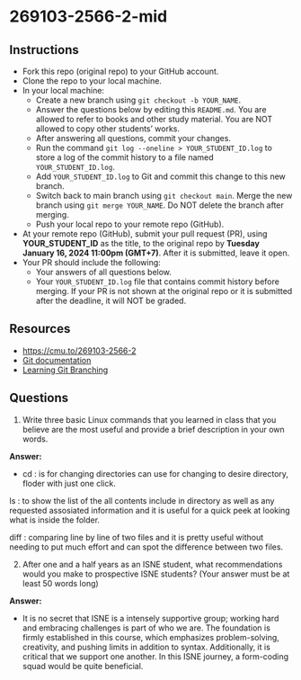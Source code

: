 # 269103-2566-2-mid

## Instructions

* Fork this repo (original repo) to your GitHub account.
* Clone the repo to your local machine.
* In your local machine:
  * Create a new branch using `git checkout -b YOUR_NAME`.
  * Answer the questions below by editing this `README.md`. You are allowed to refer to books and other study material. You are NOT allowed to copy other students’ works.
  * After answering all questions, commit your changes.
  * Run the command `git log --oneline > YOUR_STUDENT_ID.log` to store a log of the commit history to a file named `YOUR_STUDENT_ID.log`.
  * Add `YOUR_STUDENT_ID.log` to Git and commit this change to this new branch.
  * Switch back to main branch using `git checkout main`. Merge the new branch using `git merge YOUR_NAME`. Do NOT delete the branch after merging.
  * Push your local repo to your remote repo (GitHub).
* At your remote repo (GitHub), submit your pull request (PR), using **YOUR_STUDENT_ID** as the title, to the original repo by **Tuesday January 16, 2024 11:00pm (GMT+7)**. After it is submitted, leave it open.
* Your PR should include the following:
  * Your answers of all questions below.
  * Your `YOUR_STUDENT_ID.log` file that contains commit history before merging.
If your PR is not shown at the original repo or it is submitted after the deadline, it will NOT be graded.

## Resources
* https://cmu.to/269103-2566-2
* [Git documentation](https://git-scm.com/docs)
* [Learning Git Branching](https://learngitbranching.js.org)

## Questions

1. Write three basic Linux commands that you learned in class that you believe are the most useful and provide a brief description in your own words. 

**Answer:** 
* cd : is for changing directories can use for changing to desire directory, floder with just one click.

ls :  to show the list of the all contents include in directory as well as any requested assosiated information and it is useful for a quick peek at looking what is inside the folder.

diff : comparing line by line of  two files and it is pretty useful without needing to put much effort and can spot the difference between two files.

2. After one and a half years as an ISNE student, what recommendations would you make to prospective ISNE students? (Your answer must be at least 50 words long)

**Answer:** 

* It is no secret that ISNE is a intensely supportive group; working hard and embracing challenges is part of who we are. The foundation is firmly established in this course, which emphasizes problem-solving, creativity, and pushing limits in addition to syntax. Additionally, it is critical that we support one another. In this ISNE journey, a form-coding squad would be quite beneficial. 
